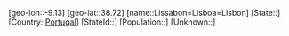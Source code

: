 ﻿---
location: [38.72,-9.13]
type: City
tags:
- geo/City


SpocWebEntityId: 32045
isDeleted: false
confidential: public

---
[geo-lon::-9.13]
[geo-lat::38.72]
[name::Lissabon=Lisboa=Lisbon]
[State::]
[Country::[Portugal](geo/Continent/Europe/Portugal.md)]
[StateId::]
[Population::]
[Unknown::]

